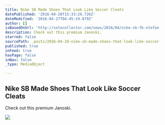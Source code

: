 ```yaml
---
title: Nike SB Made Shoes That Look Like Soccer Cleats
datePublished: '2016-04-28T15:33:26.726Z'
dateModified: '2016-04-27T04:45:19.879Z'
author: []
isBasedOnUrl: 'http://solecollector.com/news/2016/04/nike-sb-fb-stefan-janoski-soccer'
description: Check out this premium Janoski.
starred: false
sourcePath: _posts/2016-04-28-nike-sb-made-shoes-that-look-like-soccer-cleats.md
published: true
inFeed: true
hasPage: false
inNav: false
_type: MediaObject

---
```

<article style=""><h1>Nike SB Made Shoes That Look Like Soccer Cleats</h1><p>Check out this premium Janoski.</p><img src="http://images.solecollector.com/complex/image/upload/nike-sb-fc-janoski-soccer-01_gqyidu.jpg" /></article>